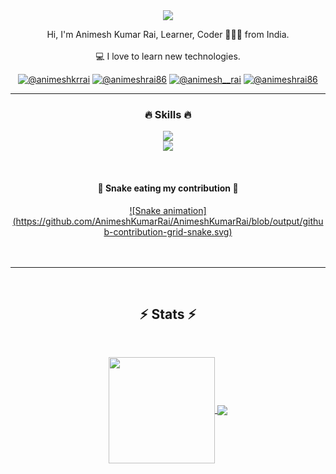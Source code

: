 
<div align="center">
     <a href="https://github.com/AnimeshKumarRai">
        <img src="https://readme-typing-svg.herokuapp.com/?lines=Hi+There!+👋;+I'm+Animesh+Kumar+Rai!;&center=true&size=30">
     </a>
</div>
<p align="center">
  Hi, I'm Animesh Kumar Rai, Learner, Coder 🥷👨‍💻 from India.
  <br>
<!--   <br>
  🎓 Completed my masters degree from <a href="https://www.daiict.ac.in/"> DAIICT.</a> -->
  <br>
  💻 I love to learn new technologies.
<!--   <br>
  🧑‍💼 I’m currently working as MERN stack developer at <a href="https://www.codezeros.com/"> CODEZEROS </a>
  <br> -->
</p>
<div align="center">
<p align="center">
  
  [![@animeshkrrai](https://img.shields.io/badge/linkedin-%230077B5.svg?style=for-the-badge&logo=linkedin&logoColor=white)](https://www.linkedin.com/in/animeshkrrai/) [![@animeshrai86](https://img.shields.io/badge/Gmail-D14836?style=for-the-badge&logo=gmail&logoColor=white)](mailto:animeshrai86@gmail.com) [![@animesh__rai](https://img.shields.io/badge/-Instagram-red?style=for-the-badge&logo=Instagram&logoColor=white)](https://www.instagram.com/animesh__rai/) [![@animeshrai86](https://img.shields.io/badge/Facebook-%231877F2.svg?style=for-the-badge&logo=Facebook&logoColor=white)](https://www.facebook.com/animeshrai86/) 
 </p>

</div>
<hr>
<h3 align="center">🔥 Skills 🔥</h2>
<!-- ## <img src="https://media2.giphy.com/media/QssGEmpkyEOhBCb7e1/giphy.gif?cid=ecf05e47a0n3gi1bfqntqmob8g9aid1oyj2wr3ds3mg700bl&rid=giphy.gif" width ="25"><b align="center"> Skills</b>
<br> -->
<p align="center">
  <a href="https://github.com/AnimeshKumarRai">
    <img src="https://skillicons.dev/icons?i=c,cpp,java,python,html,css,javascript,git,github,react,nodejs" /><br>
    <img src="https://skillicons.dev/icons?i=blender,ae,ai,ps,linux,figma,xd,vscode" />

  </a>
</p>
<br>
<div align="center">
  <h4>🐍 Snake eating my contribution 🐍</h2>
       <a href="https://github.com/AnimeshKumarRai">
           ![Snake animation](https://github.com/AnimeshKumarRai/AnimeshKumarRai/blob/output/github-contribution-grid-snake.svg)
     </a>
  <br>
  <br>
  <br>
</div>
<hr>
<br>
<h2 align="center">⚡ Stats ⚡</h2>
<br>
<p align=center>
  <div align=center>
    <a href="https://github.com/AnimeshKumarRai" title="">
      <img align="center" height="170" src="https://github-readme-stats.vercel.app/api/top-langs/?username=AnimeshKumarRai&layout=compact&langs_count=16&theme=dracula"/>
    </a>
    <a href="https://github.com/AnimeshKumarRai" title="">
      <img align="center" src="https://github-readme-stats.vercel.app/api?username=AnimeshKumarRai&show_icons=true&theme=dracula&include_all_commits=true&count_private=true&hide=issues"/>
    </a>
  </div>
  <!--
  <br><br><br><br><br><br><br><br><br>
  <div align=center>
    <a href="https://github.com/AnimeshKumarRai">
      <img width=325 align="center" src="https://github-readme-stats.vercel.app/api/top-langs/?username=AnimeshKumarRai&hide=c%23,powershell,Mathematica,Ruby,Objective-C,Objective-C%2b%2b,Cuda&title_color=61dafb&text_color=ffffff&icon_color=61dafb&bg_color=20232a&langs_count=8&layout=compact&border_color=61dafb&hide_border=true" />
    </a>
  </div>
   <br>
  <br>
  <br>
  <img src="https://activity-graph.herokuapp.com/graph?username=AnimesKumarRai&theme=react-dark&bg_color=20232a&hide_border=true" width="100%"/>
</p>
<hr> -->


<!--
**AnimeshKumarRai/AnimeshKumarRai** is a ✨ _special_ ✨ repository because its `README.md` (this file) appears on your GitHub profile.

Here are some ideas to get you started:

- 🔭 I’m currently working on ...
- 🌱 I’m currently learning ...
- 👯 I’m looking to collaborate on ...
- 🤔 I’m looking for help with ...
- 💬 Ask me about ...
- 📫 How to reach me: ...
- 😄 Pronouns: ...
- ⚡ Fun fact: ...
-->
